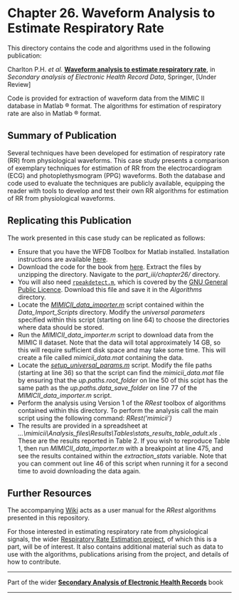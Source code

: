 # Chapter 26. Waveform Analysis to Estimate Respiratory Rate

This directory contains the code and algorithms used in the following publication:

Charlton P.H. *et al.* [**Waveform analysis to estimate respiratory rate**](http://peterhcharlton.github.io/RRest/waveform_analysis.html), in *Secondary analysis of Electronic Health Record Data*, Springer, [Under Review]

Code is provided for extraction of waveform data from the MIMIC II database in Matlab &reg; format. 
The algorithms for estimation of respiratory rate are also in Matlab &reg; format.

## Summary of Publication

Several techniques have been developed for estimation of respiratory rate (RR) from physiological waveforms.
This case study presents a comparison of exemplary techniques for estimation of RR from the electrocardiogram (ECG) and photoplethysmogram (PPG) waveforms.
Both the database and code used to evaluate the techniques are publicly available, equipping the reader with tools to develop and test their own RR algorithms for estimation of RR from physiological waveforms.

## Replicating this Publication

The work presented in this case study can be replicated as follows:

*   Ensure that you have the WFDB Toolbox for Matlab installed. Installation instructions are available [here](https://archive.physionet.org/physiotools/matlab/wfdb-app-matlab/).
*   Download the code for the book from [here](https://github.com/MIT-LCP/critical-data-book/archive/master.zip). Extract the files by unzipping the directory. Navigate to the _part_iii/chapter26/_ directory.
*   You will also need [`rpeakdetect.m`](http://www.mit.edu/~gari/CODE/ECGtools/ecgBag/rpeakdetect.m), which is covered by the [GNU General Public Licence](https://www.gnu.org/licenses/gpl-3.0.en.html). Download this file and save it in the _Algorithms_ directory.
*   Locate the [_MIMICII_data_importer.m_](https://raw.githubusercontent.com/peterhcharlton/RRest/master/RRest_v1.0/Data_Import_Scripts/MIMICII_data_importer.m) script contained within the _Data_Import_Scripts_ directory. Modify the _universal parameters_ specified within this script (starting on line 64) to choose the directories where data should be stored.
*   Run the _MIMICII_data_importer.m_ script to download data from the MIMIC II dataset. Note that the data will total approximately 14 GB, so this will require sufficient disk space and may take some time. This will create a file called _mimicii_data.mat_ containing the data.
*   Locate the [_setup_universal_params.m_](https://raw.githubusercontent.com/MIT-LCP/critical-data-book/master/section3/chapter10/RRest_v1.0/Algorithms/setup_universal_params.m) script. Modify the file paths (starting at line 36) so that the script can find the _mimicii_data.mat_ file by ensuring that the _up.paths.root_folder_ on line 50 of this scipt has the same path as the _up.paths.data_save_folder_ on line 77 of the _MIMICII_data_importer.m_ script.
*   Perform the analysis using Version 1 of the _RRest_ toolbox of algorithms contained within this directory. To perform the analysis call the main script using the following command: *RRest('mimicii')*
*   The results are provided in a spreadsheet at _...\mimicii\Analysis_files\Results\Tables\stats_results_table_adult.xls_ . These are the results reported in Table 2. If you wish to reproduce Table 1, then run _MIMICII_data_importer.m_ with a breakpoint at line 475, and see the results contained within the _extraction_stats_ variable. Note that you can comment out line 46 of this script when running it for a second time to avoid downloading the data again.

## Further Resources

The accompanying [Wiki](https://github.com/peterhcharlton/RRest/wiki) acts as a user manual for the _RRest_ algorithms presented in this repository.

For those interested in estimating respiratory rate from physiological signals, the wider [Respiratory Rate Estimation project](http://peterhcharlton.github.io/RRest/), of which this is a part, will be of interest. It also contains additional material such as data to use with the algorithms, publications arising from the project, and details of how to contribute.


***
Part of the wider **[Secondary Analysis of Electronic Health Records](https://github.com/MIT-LCP/critical-data-book)** book
***
